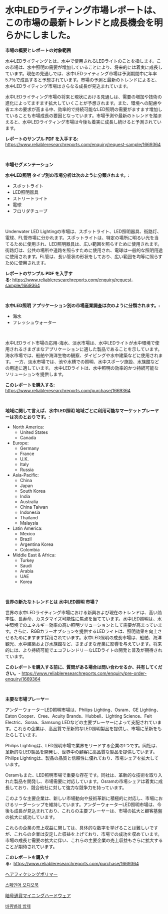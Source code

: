 <p><h1>水中LEDライティング市場レポートは、この市場の最新トレンドと成長機会を明らかにしました。</h1></p><p><strong>市場の概要とレポートの対象範囲</strong></p>
<p><p>水中LEDライティングとは、水中で使用されるLEDライトのことを指します。この市場は、水中照明の需要が増加していることにより、将来的には着実に成長しています。現在の見通しでは、水中LEDライティング市場は予測期間中に年率5.7％で成長すると予想されています。市場の予測と最新のトレンドによると、水中LEDライティング市場はさらなる成長が見込まれています。</p><p>水中LEDライティング市場の将来と現状における見通しは、需要の増加や技術の進化によってますます拡大していくことが予想されます。また、環境への配慮や省エネの要求が高まる中、効率的で持続可能なLED照明の需要がますます増加していることも市場成長の要因となっています。市場予測や最新のトレンドを踏まえると、水中LEDライティング市場は今後も着実に成長し続けると予測されています。</p></p>
<p><strong>レポートのサンプル PDF を入手する:</strong> <a href="https://www.reliableresearchreports.com/enquiry/request-sample/1669364">https://www.reliableresearchreports.com/enquiry/request-sample/1669364</a></p>
<p>&nbsp;</p>
<p><strong>市場セグメンテーション</strong></p>
<p><strong>水中LED照明 タイプ別の市場分析は次のように分類されます。:</strong></p>
<p><ul><li>スポットライト</li><li>LED照明器具</li><li>ストリートライト</li><li>電球</li><li>フロリダチューブ</li></ul></p>
<p>&nbsp;</p>
<p><p>Underwater LED Lightingの市場は、スポットライト、LED照明器具、街路灯、電球、FL管市場に分かれます。スポットライトは、特定の場所に明るい光を当てるために使用され、LED照明器具は、広い範囲を照らすために使用されます。街路灯は、公共の場所や道路を照らすために使用され、電球は一般的な照明用途に使用されます。FL管は、長い管状の形状をしており、広い範囲を均等に照らすために使用されます。</p></p>
<p><strong>レポートのサンプル PDF を入手する:</strong>&nbsp;<a href="https://www.reliableresearchreports.com/enquiry/request-sample/1669364">https://www.reliableresearchreports.com/enquiry/request-sample/1669364</a></p>
<p>&nbsp;</p>
<p><strong> 水中LED照明 アプリケーション別の市場産業調査は次のように分類されます。:</strong></p>
<p><ul><li>海水</li><li>フレッシュウォーター</li></ul></p>
<p>&nbsp;</p>
<p><p>水中LEDライト市場の応用-海水、淡水市場は、水中LEDライトが水中環境で使用されるさまざまなアプリケーションに適した製品であることを示しています。 海水市場では、船舶や海洋生物の観察、ダイビングや水中建築などに使用されます。 一方、淡水市場では、池や水槽での照明、水中スポーツ施設、水族館などの用途に適しています。 水中LEDライトは、水中照明の効率的かつ持続可能なソリューションを提供します。</p></p>
<p><strong>このレポートを購入する:</strong>&nbsp; <a href="https://www.reliableresearchreports.com/purchase/1669364">https://www.reliableresearchreports.com/purchase/1669364</a></p>
<p>&nbsp;</p>
<p><strong>地域に関して言えば、水中LED照明 地域ごとに利用可能なマーケットプレーヤーは次のとおりです。:</strong></p>
<p><ul>
    <li>
        North America:
        <ul>
            <li>United States</li>
            <li>Canada</li>
        </ul>
    </li>
    <li>
        Europe:
        <ul>
            <li>Germany</li>
            <li>France</li>
            <li>U.K.</li>
            <li>Italy</li>
            <li>Russia</li>
        </ul>
    </li>
    <li>
        Asia-Pacific:
        <ul>
            <li>China</li>
            <li>Japan</li>
            <li>South Korea</li>
            <li>India</li>
            <li>Australia</li>
            <li>China Taiwan</li>
            <li>Indonesia</li>
            <li>Thailand</li>
            <li>Malaysia</li>
        </ul>
    </li>
    <li>
        Latin America:
        <ul>
            <li>Mexico</li>
            <li>Brazil</li>
            <li>Argentina Korea</li>
            <li>Colombia</li>
        </ul>
    </li>
    <li>
        Middle East & Africa:
        <ul>
            <li>Turkey</li>
            <li>Saudi</li>
            <li>Arabia</li>
            <li>UAE</li>
            <li>Korea</li>
        </ul>
    </li>
    </ul></p>
<p>&nbsp;</p>
<p><strong>世界の新たなトレンドとは 水中LED照明 市場？</strong></p>
<p><p>世界の水中LEDライティング市場における新興および現在のトレンドは、高い効率性、長寿命、カスタマイズ可能性に焦点を当てています。水中LED照明は、水中環境でのエネルギー効率の高い照明ソリューションとして需要が高まっています。さらに、RGBカラーオプションを提供するLEDライトは、照明効果を向上させるためにますます採用されています。水中LED照明の成長市場は、船舶、海洋観光、水中建築および水族館など、さまざまな産業に影響を与えています。将来的には、より持続可能でエコフレンドリーなLEDライトの開発と普及が期待されています。</p></p>
<p><strong>このレポートを購入する前に、質問がある場合は問い合わせるか、共有してください。</strong>- <a href="https://www.reliableresearchreports.com/enquiry/pre-order-enquiry/1669364">https://www.reliableresearchreports.com/enquiry/pre-order-enquiry/1669364</a></p>
<p>&nbsp;</p>
<p><strong>主要な市場プレーヤー</strong></p>
<p><p>アンダーウォーターLED照明市場は、Philips Lighting、Osram、GE Lighting、Eaton Cooper、Cree、Acuity Brands、Hubbell、Lighting Science、Feit Electric、Soraa、Samsung LEDなどの主要プレーヤーによって支配されています。これらの企業は、高品質で革新的なLED照明製品を提供し、市場に革新をもたらしています。</p><p>Philips Lightingは、LED照明市場で業界をリードする企業の1つです。同社は、革新的なLED製品を開発し、世界中の顧客に高品質な製品を提供しています。Philips Lightingは、製品の品質と信頼性に優れており、市場シェアを拡大しています。</p><p>Osramもまた、LED照明市場で重要な存在です。同社は、革新的な技術を取り入れた製品を開発し、市場需要に対応しています。Osramの市場シェアは着実に成長しており、競合他社に対して強力な競争力を持っています。</p><p>このような主要企業は、新しい市場動向や技術革新に積極的に対応し、市場におけるリーダーシップを維持しています。アンダーウォーターLED照明市場は、今後も成長が見込まれており、これらの主要プレーヤーは、市場の拡大と顧客基盤の拡大に成功しています。</p><p>これらの企業の売上収益に関しては、具体的な数字を挙げることは難しいですが、これらの企業は安定した収益を上げており、市場での成功を収めています。市場の成長と需要の拡大に伴い、これらの主要企業の売上収益もさらに拡大することが期待されています。</p></p>
<p><strong>このレポートを購入する:</strong>&nbsp;&nbsp;<a href="https://www.reliableresearchreports.com/purchase/1669364">https://www.reliableresearchreports.com/purchase/1669364</a></p>
<p><p><a href="https://medium.com/@mookiesville/%E9%AB%AA%E5%9B%BA%E5%AE%9A%E6%80%A7%E3%83%9D%E3%83%AA%E3%83%9E%E3%83%BC%E5%B8%82%E5%A0%B4%E5%88%86%E6%9E%90-%E3%81%9D%E3%81%AEcagr-%E5%B8%82%E5%A0%B4%E3%82%BB%E3%82%B0%E3%83%A1%E3%83%B3%E3%83%86%E3%83%BC%E3%82%B7%E3%83%A7%E3%83%B3-%E3%81%8A%E3%82%88%E3%81%B3%E3%82%B0%E3%83%AD%E3%83%BC%E3%83%90%E3%83%AB%E7%94%A3%E6%A5%AD%E6%A6%82%E8%A6%81-08d2ceba667c">ヘアフィクシングポリマー</a></p><p><a href="https://github.com/CliftonFisher9067/Market-Research-Report-List-1/blob/main/738421615347.md">스페인어 오디오북</a></p><p><a href="https://medium.com/@darieenson678546/%E4%BB%AE%E6%83%B3%E9%80%9A%E8%B2%A8%E3%83%9E%E3%82%A4%E3%83%8B%E3%83%B3%E3%82%B0%E3%83%8F%E3%83%BC%E3%83%89%E3%82%A6%E3%82%A7%E3%82%A2%E5%B8%82%E5%A0%B4-%E6%88%90%E5%8A%9F%E3%81%99%E3%82%8B%E3%83%93%E3%82%B8%E3%83%8D%E3%82%B9%E6%88%A6%E7%95%A5%E3%81%AE%E9%8D%B52031%E5%B9%B4%E3%81%BE%E3%81%A7%E3%81%AE%E4%BA%88%E6%B8%AC-06958395247f">暗号通貨マイニングハードウェア</a></p><p><a href="https://github.com/fernandotryO5lson96765/Market-Research-Report-List-1/blob/main/521696315348.md">바퀴벌레 방제</a></p></p>